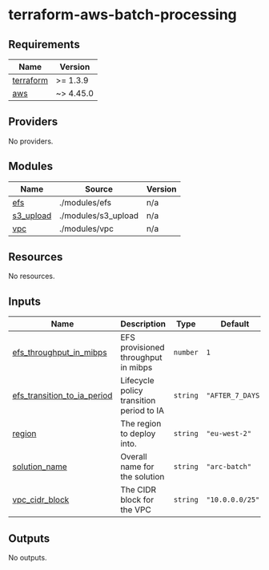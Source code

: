 # terraform-aws-batch-processing
<!-- BEGIN_TF_DOCS -->
## Requirements

| Name | Version |
|------|---------|
| <a name="requirement_terraform"></a> [terraform](#requirement\_terraform) | >= 1.3.9 |
| <a name="requirement_aws"></a> [aws](#requirement\_aws) | ~> 4.45.0 |

## Providers

No providers.

## Modules

| Name | Source | Version |
|------|--------|---------|
| <a name="module_efs"></a> [efs](#module\_efs) | ./modules/efs | n/a |
| <a name="module_s3_upload"></a> [s3\_upload](#module\_s3\_upload) | ./modules/s3_upload | n/a |
| <a name="module_vpc"></a> [vpc](#module\_vpc) | ./modules/vpc | n/a |

## Resources

No resources.

## Inputs

| Name | Description | Type | Default | Required |
|------|-------------|------|---------|:--------:|
| <a name="input_efs_throughput_in_mibps"></a> [efs\_throughput\_in\_mibps](#input\_efs\_throughput\_in\_mibps) | EFS provisioned throughput in mibps | `number` | `1` | no |
| <a name="input_efs_transition_to_ia_period"></a> [efs\_transition\_to\_ia\_period](#input\_efs\_transition\_to\_ia\_period) | Lifecycle policy transition period to IA | `string` | `"AFTER_7_DAYS"` | no |
| <a name="input_region"></a> [region](#input\_region) | The region to deploy into. | `string` | `"eu-west-2"` | no |
| <a name="input_solution_name"></a> [solution\_name](#input\_solution\_name) | Overall name for the solution | `string` | `"arc-batch"` | no |
| <a name="input_vpc_cidr_block"></a> [vpc\_cidr\_block](#input\_vpc\_cidr\_block) | The CIDR block for the VPC | `string` | `"10.0.0.0/25"` | no |

## Outputs

No outputs.
<!-- END_TF_DOCS -->